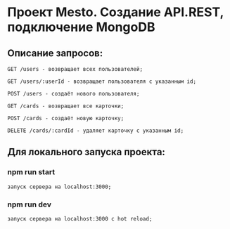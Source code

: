 # Проект Mesto. Создание API.REST, подключение MongoDB

## Описание запросов:

    GET /users - возвращает всех пользователей;

    GET /users/:userId - возвращает пользователя с указанным id;

    POST /users - создаёт нового пользователя;

    GET /cards - возвращает все карточки;

    POST /cards - создаёт новую карточку;

    DELETE /cards/:cardId - удаляет карточку с указанным id;

## Для локального запуска проекта:

### npm run start

    запуск сервера на localhost:3000;

### npm run dev

    запуск сервера на localhost:3000 с hot reload;
